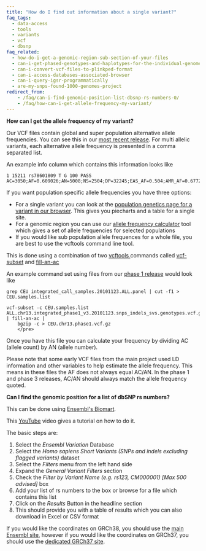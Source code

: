 ```yaml
---
title: "How do I find out information about a single variant?"
faq_tags:
  - data-access
  - tools
  - variants
  - vcf
  - dbsnp
faq_related:
  - how-do-i-get-a-genomic-region-sub-section-of-your-files
  - can-i-get-phased-genotypes-and-haplotypes-for-the-individual-genomes
  - can-i-convert-vcf-files-to-plinkped-format
  - can-i-access-databases-associated-browser
  - can-i-query-igsr-programmatically
  - are-my-snps-found-1000-genomes-project
redirect_from:
    - /faq/can-i-find-genomic-position-list-dbsnp-rs-numbers-0/
    - /faq/how-can-i-get-allele-frequency-my-variant/
---
```


**How can I get the allele frequency of my variant?**

Our VCF files contain global and super population alternative allele frequencies. You can see this in our [most recent release](ftp://ftp.1000genomes.ebi.ac.uk/vol1/ftp/release/20130502/). For multi allelic variants, each alternative allele frequency is presented in a comma separated list.

An example info column which contains this information looks like

    1 15211 rs78601809 T G 100 PASS AC=3050;AF=0.609026;AN=5008;NS=2504;DP=32245;EAS_AF=0.504;AMR_AF=0.6772;AFR_AF=0.5371;EUR_AF=0.7316;SAS_AF=0.6401;AA=t|||;VT=SNP

If you want population specific allele frequencies you have three options:
* For a single variant you can look at the [population genetics page for a variant in our browser]({{site.browser_url}}/Homo_sapiens/Variation/Population?r=1:14711-15711;source=dbSNP;v=rs78601809;vdb=variation;vf=22041749). This gives you piecharts and a table for a single site.
* For a genomic region you can use our [allele frequency calculator](/allele-frequency-calculator-documentation) tool which gives a set of allele frequencies for selected populations
* If you would like sub population allele frequences for a whole file, you are best to use the vcftools command line tool.

This is done using a combination of two [vcftools ](http://vcftools.sourceforge.net/) commands called [vcf-subset](http://vcftools.sourceforge.net/perl_module.html#vcf-subset) and [fill-an-ac](http://vcftools.sourceforge.net/perl_module.html#fill-an-ac)

An example command set using files from our [phase 1 release](http://ftp.1000genomes.ebi.ac.uk/vol1/ftp/phase1/analysis_results/integrated_call_sets/) would look like 

    grep CEU integrated_call_samples.20101123.ALL.panel | cut -f1 > CEU.samples.list

    vcf-subset -c CEU.samples.list ALL.chr13.integrated_phase1_v3.20101123.snps_indels_svs.genotypes.vcf.gz | fill-an-ac |
        bgzip -c > CEU.chr13.phase1.vcf.gz
        </pre>

Once you have this file you can calculate your frequency by dividing AC (allele count) by AN (allele number). 

Please note that some early VCF files from the main project used LD information and other variables to help estimate the allele frequency. This means in these files the AF does not always equal AC/AN. In the phase 1 and phase 3 releases, AC/AN should always match the allele frequency quoted.

**Can I find the genomic position for a list of dbSNP rs numbers?**

This can be done using [Ensembl's Biomart](http://www.ensembl.org/biomart/martview).

This [YouTube](http://www.youtube.com/watch?v=paC3sOANSJA&feature=youtu.be) video gives a tutorial on how to do it.

The basic steps are:

1.  Select the *Ensembl Variation* Database
2.  Select the *Homo sapiens Short Variants (SNPs and indels excluding flagged variants)* dataset
3.  Select the *Filters* menu from the left hand side
4.  Expand the *General Variant Filters* section
5.  Check the *Filter by Variant Name (e.g. rs123, CM000001) [Max 500 advised]* box
6.  Add your list of rs numbers to the box or browse for a file which contains this list
7.  Click on the *Results* Button in the headline section
8.  This should provide you with a table of results which you can also download in Excel or CSV format

If you would like the coordinates on GRCh38, you should use the [main Ensembl site](http://www.ensembl.org/biomart/martview/), however if you would like the coordinates on GRCh37, you should use the [dedicated GRCh37 site](http://grch37.ensembl.org/biomart/martview).
